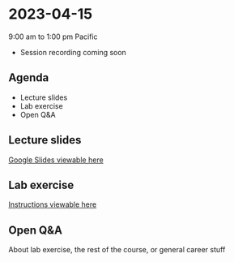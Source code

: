 # 2023-04-15
9:00 am to 1:00 pm Pacific
* Session recording coming soon

## Agenda
* Lecture slides
* Lab exercise
* Open Q&A

## Lecture slides
[Google Slides viewable here](https://docs.google.com/presentation/d/13is6B5SAWwl5ocS2k-NQHfT_xyZUWeMWFs0tYLz_vFY/edit?usp=sharing)

## Lab exercise
[Instructions viewable here](https://github.com/alex-pakalniskis/gisc606-spring2023/blob/main/lab4/GISC606_L4.ipynb)

## Open Q&A
About lab exercise, the rest of the course, or general career stuff
